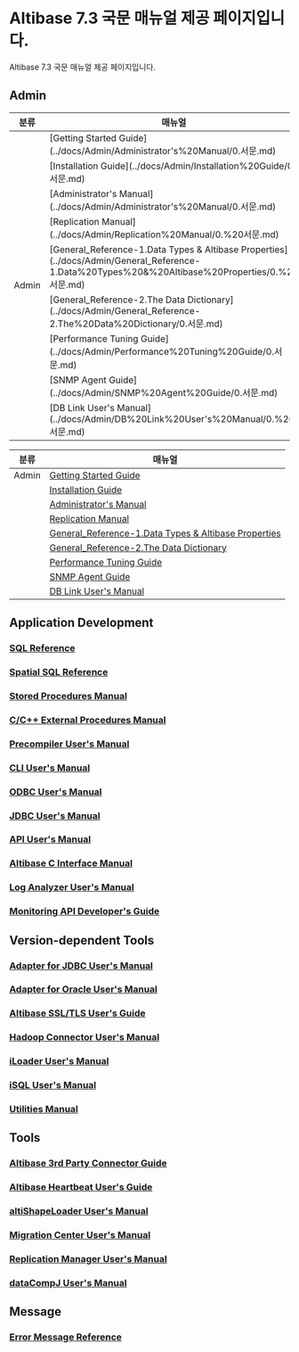 # Altibase 7.3 국문 매뉴얼 제공 페이지입니다.

Altibase 7.3 국문 매뉴얼 제공 페이지입니다.

## Admin

<table>
    <thead>
        <tr>
            <th>분류</th>
            <th>매뉴얼</th>
        </tr>
    </thead>
    <tbody>
        <tr>
         <td rowspan="9">Admin</td> 
         <td>[Getting Started Guide](../docs/Admin/Administrator's%20Manual/0.서문.md)</td>  
        </tr>
        <tr>
            <td>[Installation Guide](../docs/Admin/Installation%20Guide/0.서문.md)</td>
        </tr>
        <tr>
            <td>[Administrator's Manual](../docs/Admin/Administrator's%20Manual/0.서문.md)</td>
        </tr>
        <tr>
            <td>[Replication Manual](../docs/Admin/Replication%20Manual/0.%20서문.md)</td>
        </tr>
        <tr>
            <td>[General_Reference-1.Data Types & Altibase Properties](../docs/Admin/General_Reference-1.Data%20Types%20&%20Altibase%20Properties/0.%20서문.md)</td>
        </tr>
        <tr>
            <td>[General_Reference-2.The Data Dictionary](../docs/Admin/General_Reference-2.The%20Data%20Dictionary/0.서문.md)</td>
        </tr>
        <tr>
            <td>[Performance Tuning Guide](../docs/Admin/Performance%20Tuning%20Guide/0.서문.md)</td>
        </tr>
        <tr>
            <td>[SNMP Agent Guide](../docs/Admin/SNMP%20Agent%20Guide/0.서문.md)</td>
        </tr>
        <tr>
            <td>[DB Link User's Manual](../docs/Admin/DB%20Link%20User's%20Manual/0.%20서문.md)</td>
        </tr>
    </tbody>
</table>


|분류|매뉴얼|
|----|-----|
|Admin|[Getting Started Guide](../docs/Admin/Administrator's%20Manual/0.서문.md)|
||[Installation Guide](../docs/Admin/Installation%20Guide/0.서문.md)|
||[Administrator's Manual](../docs/Admin/Administrator's%20Manual/0.서문.md)|
||[Replication Manual](../docs/Admin/Replication%20Manual/0.%20서문.md)|
||[General_Reference-1.Data Types & Altibase Properties](../docs/Admin/General_Reference-1.Data%20Types%20&%20Altibase%20Properties/0.%20서문.md)|
||[General_Reference-2.The Data Dictionary](../docs/Admin/General_Reference-2.The%20Data%20Dictionary/0.서문.md) |
||[Performance Tuning Guide](../docs/Admin/Performance%20Tuning%20Guide/0.서문.md)|
||[SNMP Agent Guide](../docs/Admin/SNMP%20Agent%20Guide/0.서문.md)|
||[DB Link User's Manual](../docs/Admin/DB%20Link%20User's%20Manual/0.%20서문.md)|

## Application Development

### [SQL Reference](https://github.com/ALTIBASE/Documents/blob/master/Manuals/Altibase_7.3/kor/SQL%20Reference.md)

### [Spatial SQL Reference](https://github.com/ALTIBASE/Documents/blob/master/Manuals/Altibase_7.3/kor/Spatial%20SQL%20Reference.md)

### [Stored Procedures Manual](https://github.com/ALTIBASE/Documents/blob/master/Manuals/Altibase_7.3/kor/Stored%20Procedures%20Manual.md)

### [C/C++ External Procedures Manual](https://github.com/ALTIBASE/Documents/blob/master/Manuals/Altibase_7.3/kor/External%20Procedures%20Manual.md)

### [Precompiler User's Manual](https://github.com/ALTIBASE/Documents/blob/master/Manuals/Altibase_7.3/kor/Precompiler%20User's%20Manual.md)

### [CLI User's Manual](https://github.com/ALTIBASE/Documents/blob/master/Manuals/Altibase_7.3/kor/CLI%20User's%20Manual.md)

### [ODBC User's Manual](https://github.com/ALTIBASE/Documents/blob/master/Manuals/Altibase_7.3/kor/ODBC%20User's%20Manual.md)

### [JDBC User's Manual](https://github.com/ALTIBASE/Documents/blob/master/Manuals/Altibase_7.3/kor/JDBC%20User's%20Manual.md)

### [API User's Manual](https://github.com/ALTIBASE/Documents/blob/master/Manuals/Altibase_7.3/kor/API%20User's%20Manual.md)

### [Altibase C Interface Manual](https://github.com/ALTIBASE/Documents/blob/master/Manuals/Altibase_7.3/kor/Altibase%20C%20Interface%20Manual.md)

### [Log Analyzer User's Manual](https://github.com/ALTIBASE/Documents/blob/master/Manuals/Altibase_7.3/kor/Log%20Analyzer%20User's%20Manual.md)

### [Monitoring API Developer's Guide](https://github.com/ALTIBASE/Documents/blob/master/Manuals/Altibase_7.3/kor/Monitoring%20API%20Developer's%20Guide.md)

## Version-dependent Tools

### [Adapter for JDBC User's Manual](https://github.com/ALTIBASE/Documents/blob/master/Manuals/Altibase_7.3/kor/Adapter%20for%20JDBC%20User's%20Manual.md)

### [Adapter for Oracle User's Manual](https://github.com/ALTIBASE/Documents/blob/master/Manuals/Altibase_7.3/kor/Adapter%20for%20Oracle%20User's%20Manual.md)

### [Altibase SSL/TLS User's Guide](https://github.com/ALTIBASE/Documents/blob/master/Manuals/Altibase_7.3/kor/Altibase%20SSL%20TLS%20User's%20Guide.md)

### [Hadoop Connector User's Manual](https://github.com/ALTIBASE/Documents/blob/master/Manuals/Altibase_7.3/kor/Hadoop%20Connector%20User's%20Manual.md)

### [iLoader User's Manual](https://github.com/ALTIBASE/Documents/blob/master/Manuals/Altibase_7.3/kor/iLoader%20User's%20Manual.md)

### [iSQL User's Manual](https://github.com/ALTIBASE/Documents/blob/master/Manuals/Altibase_7.3/kor/iSQL%20User's%20Manual.md)

### [Utilities Manual](https://github.com/ALTIBASE/Documents/blob/master/Manuals/Altibase_7.3/kor/Utilities%20Manual.md)

## Tools

### [Altibase 3rd Party Connector Guide](https://github.com/ALTIBASE/Documents/blob/master/Manuals/Tools/Altibase_release/kor/Altibase%203rd%20Party%20Connector%20Guide.md)

### [Altibase Heartbeat User's Guide](https://github.com/ALTIBASE/Documents/blob/master/Manuals/Tools/Altibase_release/kor/Altibase%20Heartbeat%20User's%20Guide.md)

### [altiShapeLoader User's Manual](https://github.com/ALTIBASE/Documents/blob/master/Manuals/Tools/Altibase_release/kor/altiShapeLoader%20User's%20Manual.md)

### [Migration Center User's Manual](https://github.com/ALTIBASE/Documents/blob/master/Manuals/Tools/Altibase_release/kor/Migration%20Center%20User's%20Manual.md)

### [Replication Manager User's Manual](https://github.com/ALTIBASE/Documents/blob/master/Manuals/Tools/Altibase_release/kor/Replication%20Manager%20User's%20Manual.md)

### [dataCompJ User's Manual](https://github.com/ALTIBASE/Documents/blob/master/Manuals/Tools/Altibase_release/kor/dataCompJ%20User's%20Manual.md)

## Message

### [Error Message Reference](https://github.com/ALTIBASE/Documents/blob/master/Manuals/Altibase_7.3/kor/Error%20Message%20Reference.md)

